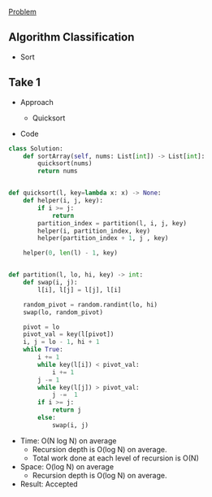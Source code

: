 [Problem](https://leetcode.com/problems/sort-an-array/)

## Algorithm Classification
- Sort

## Take 1
- Approach
    - Quicksort

- Code
```python
class Solution:
    def sortArray(self, nums: List[int]) -> List[int]:
        quicksort(nums)
        return nums


def quicksort(l, key=lambda x: x) -> None:
    def helper(i, j, key):
        if i >= j:
            return
        partition_index = partition(l, i, j, key)
        helper(i, partition_index, key)
        helper(partition_index + 1, j , key)

    helper(0, len(l) - 1, key)


def partition(l, lo, hi, key) -> int:
    def swap(i, j):
        l[i], l[j] = l[j], l[i]

    random_pivot = random.randint(lo, hi)
    swap(lo, random_pivot)

    pivot = lo
    pivot_val = key(l[pivot])
    i, j = lo - 1, hi + 1
    while True:
        i += 1
        while key(l[i]) < pivot_val:
            i += 1
        j -= 1
        while key(l[j]) > pivot_val:
            j -=  1
        if i >= j:
            return j
        else:
            swap(i, j)
```
- Time: O(N log N) on average
    - Recursion depth is O(log N) on average.
    - Total work done at each level of recursion is O(N)
- Space: O(log N) on average
    - Recursion depth is O(log N) on average.
- Result: Accepted

